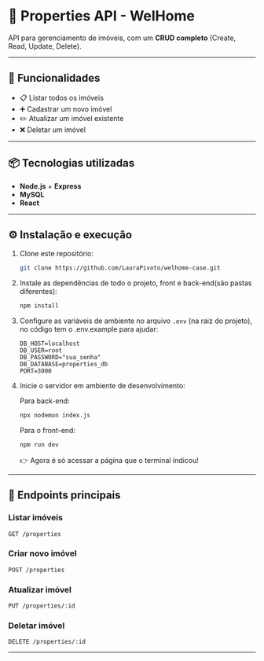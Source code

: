 # 🏡 Properties API - WelHome

API para gerenciamento de imóveis, com um **CRUD completo** (Create, Read, Update, Delete).

---

## 🚀 Funcionalidades

* 📋 Listar todos os imóveis
* ➕ Cadastrar um novo imóvel
* ✏️ Atualizar um imóvel existente
* ❌ Deletar um imóvel

---

## 📦 Tecnologias utilizadas

* **Node.js** + **Express**
* **MySQL**
*  **React**

---

## ⚙️ Instalação e execução


1. Clone este repositório:

   ```bash
   git clone https://github.com/LauraPivoto/welhome-case.git
   ```

2. Instale as dependências de todo o projeto, front e back-end(são pastas diferentes):

   ```bash
   npm install
   ```

3. Configure as variáveis de ambiente no arquivo `.env` (na raiz do projeto), no código tem o .env.example para ajudar:

   ```env
   DB_HOST=localhost
   DB_USER=root
   DB_PASSWORD="sua_senha"
   DB_DATABASE=properties_db
   PORT=3000
   ```

4. Inicie o servidor em ambiente de desenvolvimento:

   Para back-end:
   ```bash
   npx nodemon index.js
   ```

   Para o front-end:
   ```bash
   npm run dev
   ```

   👉 Agora é só acessar a página que o terminal indicou!

---

## 🔗 Endpoints principais

### Listar imóveis

```http
GET /properties
```

### Criar novo imóvel

```http
POST /properties
```

### Atualizar imóvel

```http
PUT /properties/:id
```

### Deletar imóvel

```http
DELETE /properties/:id
```

---
